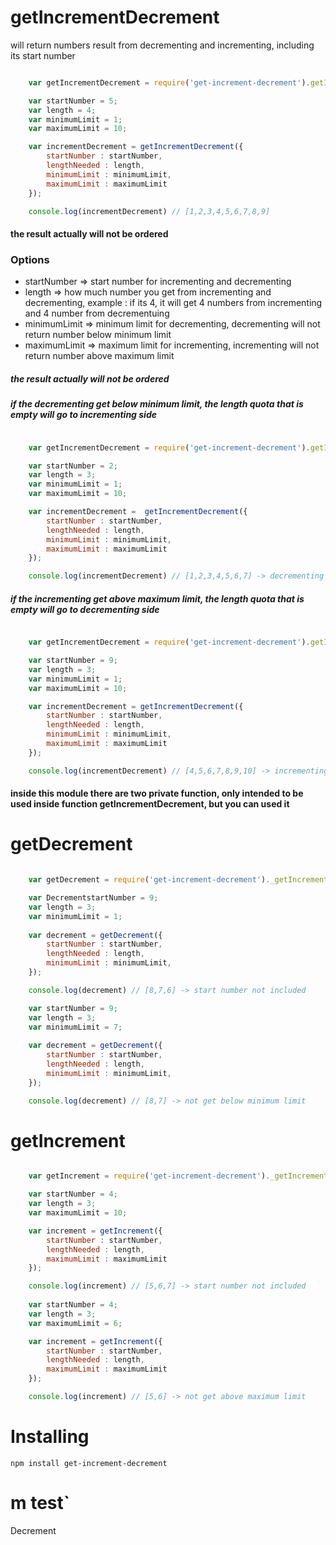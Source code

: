 # getIncrementDecrement

will return numbers result from decrementing and incrementing, including its start number 

```javascript

	var getIncrementDecrement = require('get-increment-decrement').getIncrementDecrement;

	var startNumber = 5;
	var length = 4;
	var minimumLimit = 1;
	var maximumLimit = 10;

	var incrementDecrement = getIncrementDecrement({
		startNumber : startNumber,
		lengthNeeded : length,
		minimumLimit : minimumLimit,
		maximumLimit : maximumLimit
	});

	console.log(incrementDecrement) // [1,2,3,4,5,6,7,8,9]
```

#### the result actually will not be ordered

### Options

- startNumber => start number for incrementing and decrementing 
- length => how much number you get from incrementing and decrementing, example : if its 4, it will get 4 numbers from incrementing and 4 number from decrementuing
- minimumLimit => minimum limit for decrementing, decrementing will not return number below minimum limit 
- maximumLimit => maximum limit for incrementing, incrementing will not return number above maximum limit

##### the result actually will not be ordered

##### if the decrementing get below minimum limit, the length quota that is empty will go to incrementing side

```javascript

	var getIncrementDecrement = require('get-increment-decrement').getIncrementDecrement;

	var startNumber = 2;
	var length = 3;
	var minimumLimit = 1;
	var maximumLimit = 10;

	var incrementDecrement =  getIncrementDecrement({
		startNumber : startNumber,
		lengthNeeded : length,
		minimumLimit : minimumLimit,
		maximumLimit : maximumLimit
	});

	console.log(incrementDecrement) // [1,2,3,4,5,6,7] -> decrementing only get [1], so the quota only fullfilled one, need two more, so incrementing side get extra two quota, [3,4,5,6,7]

```

##### if the incrementing get above maximum limit, the length quota that is empty will go to decrementing side

```javascript

	var getIncrementDecrement = require('get-increment-decrement').getIncrementDecrement;

	var startNumber = 9;
	var length = 3;
	var minimumLimit = 1;
	var maximumLimit = 10;

	var incrementDecrement = getIncrementDecrement({
		startNumber : startNumber,
		lengthNeeded : length,
		minimumLimit : minimumLimit,
		maximumLimit : maximumLimit
	});

	console.log(incrementDecrement) // [4,5,6,7,8,9,10] -> incrementing only get [10], so the quota only fullfilled one, need two more, so incrementing side get extra two quota, [4,5,6,7,8]

```

#### inside this module there are two private function, only intended to be used inside function getIncrementDecrement, but you can used it

# getDecrement

```javascript

	var getDecrement = require('get-increment-decrement')._getIncrement;

	var DecrementstartNumber = 9;
	var length = 3;
	var minimumLimit = 1;
	
	var decrement = getDecrement({
		startNumber : startNumber,
		lengthNeeded : length,
		minimumLimit : minimumLimit,
	});

	console.log(decrement) // [8,7,6] -> start number not included

	var startNumber = 9;
	var length = 3;
	var minimumLimit = 7;
	
	var decrement = getDecrement({
		startNumber : startNumber,
		lengthNeeded : length,
		minimumLimit : minimumLimit,
	});

	console.log(decrement) // [8,7] -> not get below minimum limit

```

# getIncrement

```javascript

	var getIncrement = require('get-increment-decrement')._getIncrement;

	var startNumber = 4;
	var length = 3;
	var maximumLimit = 10;

	var increment = getIncrement({
		startNumber : startNumber,
		lengthNeeded : length,
		maximumLimit : maximumLimit
	});

	console.log(increment) // [5,6,7] -> start number not included
	
	var startNumber = 4;
	var length = 3;
	var maximumLimit = 6;

	var increment = getIncrement({
		startNumber : startNumber,
		lengthNeeded : length,
		maximumLimit : maximumLimit
	});

	console.log(increment) // [5,6] -> not get above maximum limit
```

# Installing


`npm install get-increment-decrement`


# m test`
Decrement